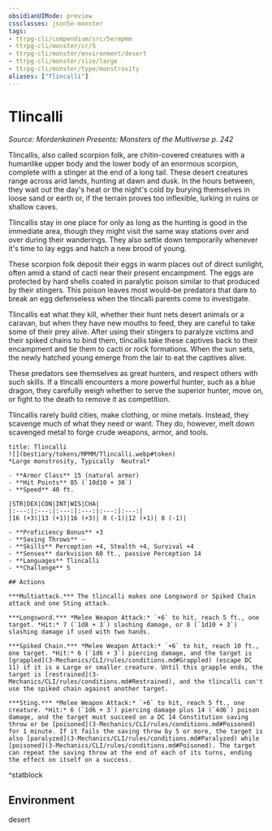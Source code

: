 ```yaml
---
obsidianUIMode: preview
cssclasses: json5e-monster
tags:
- ttrpg-cli/compendium/src/5e/mpmm
- ttrpg-cli/monster/cr/5
- ttrpg-cli/monster/environment/desert
- ttrpg-cli/monster/size/large
- ttrpg-cli/monster/type/monstrosity
aliases: ["Tlincalli"]
---
```

# Tlincalli
*Source: Mordenkainen Presents: Monsters of the Multiverse p. 242*  

Tlincallis, also called scorpion folk, are chitin-covered creatures with a humanlike upper body and the lower body of an enormous scorpion, complete with a stinger at the end of a long tail. These desert creatures range across arid lands, hunting at dawn and dusk. In the hours between, they wait out the day's heat or the night's cold by burying themselves in loose sand or earth or, if the terrain proves too inflexible, lurking in ruins or shallow caves.

Tlincallis stay in one place for only as long as the hunting is good in the immediate area, though they might visit the same way stations over and over during their wanderings. They also settle down temporarily whenever it's time to lay eggs and hatch a new brood of young.

These scorpion folk deposit their eggs in warm places out of direct sunlight, often amid a stand of cacti near their present encampment. The eggs are protected by hard shells coated in paralytic poison similar to that produced by their stingers. This poison leaves most would-be predators that dare to break an egg defenseless when the tlincalli parents come to investigate.

Tlincallis eat what they kill, whether their hunt nets desert animals or a caravan, but when they have new mouths to feed, they are careful to take some of their prey alive. After using their stingers to paralyze victims and their spiked chains to bind them, tlincallis take these captives back to their encampment and tie them to cacti or rock formations. When the sun sets, the newly hatched young emerge from the lair to eat the captives alive.

These predators see themselves as great hunters, and respect others with such skills. If a tlincalli encounters a more powerful hunter, such as a blue dragon, they carefully weigh whether to serve the superior hunter, move on, or fight to the death to remove it as competition.

Tlincallis rarely build cities, make clothing, or mine metals. Instead, they scavenge much of what they need or want. They do, however, melt down scavenged metal to forge crude weapons, armor, and tools.

```ad-statblock
title: Tlincalli
![](bestiary/tokens/MPMM/Tlincalli.webp#token)
*Large monstrosity, Typically  Neutral*

- **Armor Class** 15 (natural armor)
- **Hit Points** 85 (`10d10 + 30`)
- **Speed** 40 ft.

|STR|DEX|CON|INT|WIS|CHA|
|:---:|:---:|:---:|:---:|:---:|:---:|
|16 (+3)|13 (+1)|16 (+3)| 8 (-1)|12 (+1)| 8 (-1)|

- **Proficiency Bonus** +3
- **Saving Throws** ⏤
- **Skills** Perception +4, Stealth +4, Survival +4
- **Senses** darkvision 60 ft., passive Perception 14
- **Languages** Tlincalli
- **Challenge** 5

## Actions

***Multiattack.*** The tlincalli makes one Longsword or Spiked Chain attack and one Sting attack.

***Longsword.*** *Melee Weapon Attack:* `+6` to hit, reach 5 ft., one target. *Hit:* 7 (`1d8 + 3`) slashing damage, or 8 (`1d10 + 3`) slashing damage if used with two hands.

***Spiked Chain.*** *Melee Weapon Attack:* `+6` to hit, reach 10 ft., one target. *Hit:* 6 (`1d6 + 3`) piercing damage, and the target is [grappled](3-Mechanics/CLI/rules/conditions.md#Grappled) (escape DC 11) if it is a Large or smaller creature. Until this grapple ends, the target is [restrained](3-Mechanics/CLI/rules/conditions.md#Restrained), and the tlincalli can't use the spiked chain against another target.

***Sting.*** *Melee Weapon Attack:* `+6` to hit, reach 5 ft., one creature. *Hit:* 6 (`1d6 + 3`) piercing damage plus 14 (`4d6`) poison damage, and the target must succeed on a DC 14 Constitution saving throw or be [poisoned](3-Mechanics/CLI/rules/conditions.md#Poisoned) for 1 minute. If it fails the saving throw by 5 or more, the target is also [paralyzed](3-Mechanics/CLI/rules/conditions.md#Paralyzed) while [poisoned](3-Mechanics/CLI/rules/conditions.md#Poisoned). The target can repeat the saving throw at the end of each of its turns, ending the effect on itself on a success.
```
^statblock

## Environment

desert